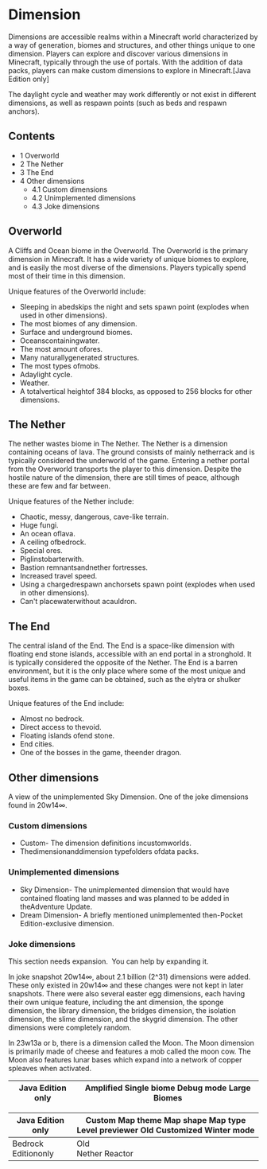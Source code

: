 # Dimension
Dimensions are accessible realms within a Minecraft world characterized by a way of generation, biomes and structures, and other things unique to one dimension. Players can explore and discover various dimensions in Minecraft, typically through the use of portals. With the addition of data packs, players can make custom dimensions to explore in Minecraft.‌[Java Edition  only]

The daylight cycle and weather may work differently or not exist in different dimensions, as well as respawn points (such as beds and respawn anchors).

## Contents
- 1 Overworld
- 2 The Nether
- 3 The End
- 4 Other dimensions
	- 4.1 Custom dimensions
	- 4.2 Unimplemented dimensions
	- 4.3 Joke dimensions

## Overworld
A Cliffs and Ocean biome in the Overworld.
The Overworld is the primary dimension in Minecraft. It has a wide variety of unique biomes to explore, and is easily the most diverse of the dimensions. Players typically spend most of their time in this dimension.

Unique features of the Overworld include:

- Sleeping in abedskips the night and sets spawn point (explodes when used in other dimensions).
- The most biomes of any dimension.
- Surface and underground biomes.
- Oceanscontainingwater.
- The most amount ofores.
- Many naturallygenerated structures.
- The most types ofmobs.
- Adaylight cycle.
- Weather.
- A totalvertical heightof 384 blocks, as opposed to 256 blocks for other dimensions.

## The Nether
The nether wastes biome in The Nether.
The Nether is a dimension containing oceans of lava. The ground consists of mainly netherrack and is typically considered the underworld of the game. Entering a nether portal from the Overworld transports the player to this dimension. Despite the hostile nature of the dimension, there are still times of peace, although these are few and far between.

Unique features of the Nether include:

- Chaotic, messy, dangerous, cave-like terrain.
- Huge fungi.
- An ocean oflava.
- A ceiling ofbedrock.
- Special ores.
- Piglinstobarterwith.
- Bastion remnantsandnether fortresses.
- Increased travel speed.
- Using a chargedrespawn anchorsets spawn point (explodes when used in other dimensions).
- Can't placewaterwithout acauldron.

## The End
The central island of the End.
The End is a space-like dimension with floating end stone islands, accessible with an end portal in a stronghold. It is typically considered the opposite of the Nether. The End is a barren environment, but it is the only place where some of the most unique and useful items in the game can be obtained, such as the elytra or shulker boxes.

Unique features of the End include:

- Almost no bedrock.
- Direct access to thevoid.
- Floating islands ofend stone.
- End cities.
- One of the bosses in the game, theender dragon.

## Other dimensions
A view of the unimplemented Sky Dimension.
One of the joke dimensions found in 20w14∞.
### Custom dimensions
- Custom- The dimension definitions incustomworlds.
- Thedimensionanddimension typefolders ofdata packs.

### Unimplemented dimensions
- Sky Dimension- The unimplemented dimension that would have contained floating land masses and was planned to be added in theAdventure Update.
- Dream Dimension- A briefly mentioned unimplemented then-Pocket Edition-exclusive dimension.

### Joke dimensions

  

This section needs expansion. 
You can help by expanding it.


In joke snapshot 20w14∞, about 2.1 billion (2^31) dimensions were added. These only existed in 20w14∞ and these changes were not kept in later snapshots. There were also several easter egg dimensions, each having their own unique feature, including the ant dimension, the sponge dimension, the library dimension, the bridges dimension, the isolation dimension, the slime dimension, and the skygrid dimension. The other dimensions were completely random.

In 23w13a or b, there is a dimension called the Moon. The Moon dimension is primarily made of cheese and features a mob called the moon cow. The Moon also features lunar bases which expand into a network of copper spleaves when activated. 

| Java Edition only | Amplified Single biome Debug mode Large Biomes |
|-------------------|------------------------------------------------|

| Java Edition only   | Custom Map theme Map shape Map type Level previewer Old Customized Winter mode |
|---------------------|--------------------------------------------------------------------------------|
| Bedrock Editiononly | Old<br/>Nether Reactor<br/>                                                    |

